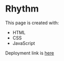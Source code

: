 # Rhythm

This page is created with:
- HTML
- CSS
- JavaScript

Deployment link is <a href="https://golosova76.github.io/Rhythm/" target="_blank">here</a>
